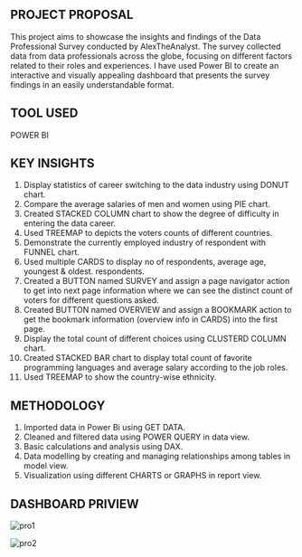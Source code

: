 ## PROJECT PROPOSAL 

This project aims to showcase the insights and findings of the Data Professional Survey conducted by AlexTheAnalyst. The survey collected data from data professionals across the globe, focusing on different factors related to their roles and experiences. I have used Power BI to create an interactive and visually appealing dashboard that presents the survey findings in an easily understandable format.

## TOOL USED

POWER BI</br>

## KEY INSIGHTS

1. Display statistics of career switching to the data industry using DONUT chart.</br>
2. Compare the average salaries of men and women using PIE chart.</br>
3. Created STACKED COLUMN chart to show the degree of difficulty in entering the data career.</br>
4. Used TREEMAP to depicts the voters counts of different countries.</br>
5. Demonstrate the currently employed industry of respondent with FUNNEL chart.</br>
6. Used multiple CARDS to display no of respondents, average age, youngest & oldest. respondents.</br>
7. Created a BUTTON named SURVEY and assign a page navigator action to get into next page information where we can see the distinct count of voters for different questions asked.</br>
8. Created BUTTON named OVERVIEW and assign a BOOKMARK action to get the bookmark information (overview info in CARDS) into the first page. </br>
9. Display the total count of different choices using CLUSTERD COLUMN chart.</br>
10. Created STACKED BAR chart to display total count of favorite programming languages and average salary according to the job roles.</br>
11. Used TREEMAP to show the country-wise ethnicity.</br>

## METHODOLOGY

1. Imported data in Power Bi using GET DATA.</br>
2. Cleaned and filtered data using POWER QUERY in data view.</br>
3. Basic calculations and analysis using DAX.</br>
4. Data modelling by creating and managing relationships among tables in model view.</br>
5. Visualization using different CHARTS or GRAPHS in report view.</br>

## DASHBOARD PRIVIEW

![pro1](https://github.com/jhanvikamani/Power-BI-Project-Data-Professional-Survey/assets/49193372/13c96aa1-90f6-4f11-ba44-908169155557) </br>


![pro2](https://github.com/jhanvikamani/Power-BI-Project-Data-Professional-Survey/assets/49193372/06ac5831-ed57-4a4e-86e7-da2752b76f51)




